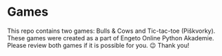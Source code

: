 # Games
This repo contains two games: Bulls &amp; Cows and Tic-tac-toe (Piškvorky). These games were created as a part of Engeto Online Python Akademie.
Please review both games if it is possible for you. :wink: Thank you!
